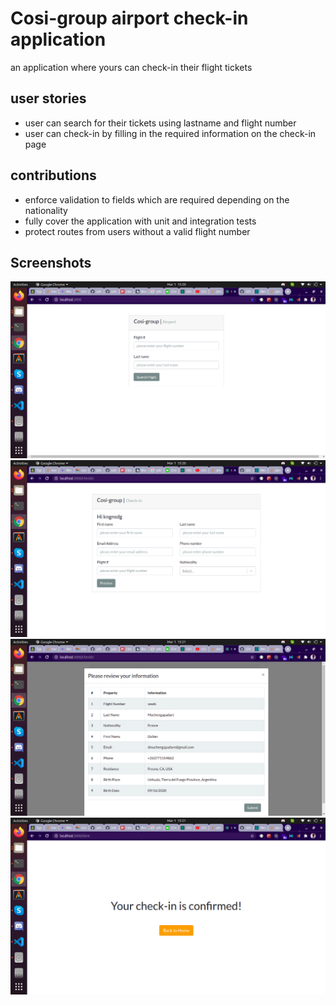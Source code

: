 # Cosi-group airport check-in  application
an application where yours can check-in their flight tickets


## user stories
- user can search for their tickets using lastname and flight number
- user can check-in by filling in the required information on the check-in page

## contributions
- enforce validation to fields which are required depending on the nationality
- fully cover the application with unit and integration tests
- protect routes from users without a valid flight number



## Screenshots
![Login screen](https://github.com/mactunechy/airport-checkin/blob/master/Screenshot%20from%202021-03-01%2015-20-22.png)
![Checkin screen](https://github.com/mactunechy/airport-checkin/blob/master/Screenshot%20from%202021-03-01%2015-20-34.png)
![Preview image](https://github.com/mactunechy/airport-checkin/blob/master/Screenshot%20from%202021-03-01%2015-21-42.png?raw=true)
![Success Page](https://github.com/mactunechy/airport-checkin/blob/master/Screenshot%20from%202021-03-01%2015-21-51.png?raw=true)
